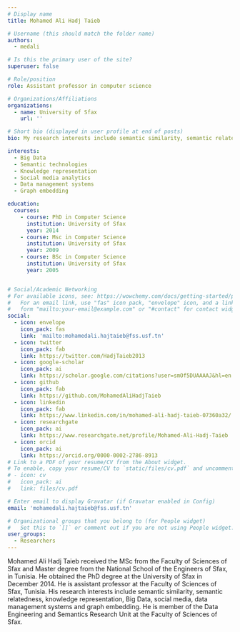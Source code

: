 ```yaml
---
# Display name
title: Mohamed Ali Hadj Taieb 

# Username (this should match the folder name)
authors:
  - medali

# Is this the primary user of the site?
superuser: false

# Role/position
role: Assistant professor in computer science

# Organizations/Affiliations
organizations:
  - name: University of Sfax
    url: ''

# Short bio (displayed in user profile at end of posts)
bio: My research interests include semantic similarity, semantic relatedness, knowledge representation, Big Data, social media, data management systems and graph embedding. 

interests:
  - Big Data
  - Semantic technologies
  - Knowledge representation
  - Social media analytics
  - Data management systems
  - Graph embedding

education:
  courses:
    - course: PhD in Computer Science
      institution: University of Sfax
      year: 2014
    - course: Msc in Computer Science
      institution: University of Sfax
      year: 2009
    - course: BSc in Computer Science
      institution: University of Sfax
      year: 2005


# Social/Academic Networking
# For available icons, see: https://wowchemy.com/docs/getting-started/page-builder/#icons
#   For an email link, use "fas" icon pack, "envelope" icon, and a link in the
#   form "mailto:your-email@example.com" or "#contact" for contact widget.
social:
  - icon: envelope
    icon_pack: fas
    link: 'mailto:mohamedali.hajtaieb@fss.usf.tn'
  - icon: twitter
    icon_pack: fab
    link: https://twitter.com/HadjTaieb2013
  - icon: google-scholar
    icon_pack: ai
    link: https://scholar.google.com/citations?user=smOf5DUAAAAJ&hl=en
  - icon: github
    icon_pack: fab
    link: https://github.com/MohamedAliHadjTaieb
  - icon: linkedin
    icon_pack: fab
    link: https://www.linkedin.com/in/mohamed-ali-hadj-taieb-07360a32/
  - icon: researchgate
    icon_pack: ai
    link: https://www.researchgate.net/profile/Mohamed-Ali-Hadj-Taieb
  - icon: orcid
    icon_pack: ai
    link: https://orcid.org/0000-0002-2786-8913
# Link to a PDF of your resume/CV from the About widget.
# To enable, copy your resume/CV to `static/files/cv.pdf` and uncomment the lines below.
# - icon: cv
#   icon_pack: ai
#   link: files/cv.pdf

# Enter email to display Gravatar (if Gravatar enabled in Config)
email: 'mohamedali.hajtaieb@fss.usf.tn'

# Organizational groups that you belong to (for People widget)
#   Set this to `[]` or comment out if you are not using People widget.
user_groups:
  - Researchers
---
```


Mohamed Ali Hadj Taieb received the MSc from the Faculty of Sciences of Sfax and Master degree from the National School of the Engineers of Sfax, in Tunisia. He obtained the PhD degree at the University of Sfax in December 2014. He is assistant professor at the Faculty of Sciences of Sfax, Tunisia. His research interests include semantic similarity, semantic relatedness, knowledge representation, Big Data, social media, data management systems and graph embedding. He is member of the Data Engineering and Semantics Research Unit at the Faculty of Sciences of Sfax.
